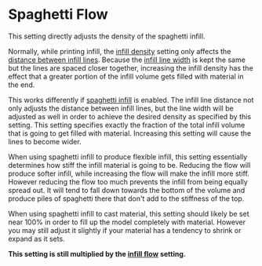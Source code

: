 Spaghetti Flow
====
This setting directly adjusts the density of the spaghetti infill.

Normally, while printing infill, the [infill density](infill_sparse_density.md) setting only affects the [distance between infill lines](infill_line_distance.md). Because the [infill line width](infill_line_width.md) is kept the same but the lines are spaced closer together, increasing the infill density has the effect that a greater portion of the infill volume gets filled with material in the end.

This works differently if [spaghetti infill](spaghetti_infill_enabled.md) is enabled. The infill line distance not only adjusts the distance between infill lines, but the line width will be adjusted as well in order to achieve the desired density as specified by this setting. This setting specifies exactly the fraction of the total infill volume that is going to get filled with material. Increasing this setting will cause the lines to become wider.

When using spaghetti infill to produce flexible infill, this setting essentially determines how stiff the infill material is going to be. Reducing the flow will produce softer infill, while increasing the flow will make the infill more stiff. However reducing the flow too much prevents the infill from being equally spread out. It will tend to fall down towards the bottom of the volume and produce piles of spaghetti there that don't add to the stiffness of the top. 

When using spaghetti infill to cast material, this setting should likely be set near 100% in order to fill up the model completely with material. However you may still adjust it slightly if your material has a tendency to shrink or expand as it sets.

**This setting is still multiplied by the [infill flow](infill_material_flow.md) setting.**